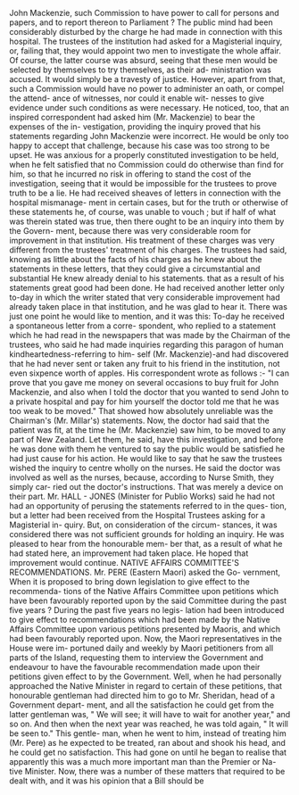 John Mackenzie, such Commission to have power to call for persons and papers, and to report thereon to Parliament ? The public mind had been considerably disturbed by the charge he had made in connection with this hospital. The trustees of the institution had asked for a Magisterial inquiry, or, failing that, they would appoint two men to investigate the whole affair. Of course, the latter course was absurd, seeing that these men would be selected by themselves to try themselves, as their ad- ministration was accused. It would simply be a travesty of justice. However, apart from that, such a Commission would have no power to administer an oath, or compel the attend- ance of witnesses, nor could it enable wit- nesses to give evidence under such conditions as were necessary. He noticed, too, that an inspired correspondent had asked him (Mr. Mackenzie) to bear the expenses of the in- vestigation, providing the inquiry proved that his statements regarding John Mackenzie were incorrect. He would be only too happy to accept that challenge, because his case was too strong to be upset. He was anxious for a properly constituted investigation to be held, when he felt satisfied that no Commission could do otherwise than find for him, so that he incurred no risk in offering to stand the cost of the investigation, seeing that it would be impossible for the trustees to prove truth to be a lie. He had received sheaves of letters in connection with the hospital mismanage- ment in certain cases, but for the truth or otherwise of these statements he, of course, was unable to vouch ; but if half of what was therein stated was true, then there ought to be an inquiry into them by the Govern- ment, because there was very considerable room for improvement in that institution. His treatment of these charges was very different from the trustees' treatment of his charges. The trustees had said, knowing as little about the facts of his charges as he knew about the statements in these letters, that they could give a circumstantial and substantial He knew already denial to his statements. that as a result of his statements great good had been done. He had received another letter only to-day in which the writer stated that very considerable improvement had already taken place in that institution, and he was glad to hear it. There was just one point he would like to mention, and it was this: To-day he received a spontaneous letter from a corre- spondent, who replied to a statement which he had read in the newspapers that was made by the Chairman of the trustees, who said he had made inquiries regarding this paragon of human kindheartedness-referring to him- self (Mr. Mackenzie)-and had discovered that he had never sent or taken any fruit to his friend in the institution, not even sixpence worth of apples. His correspondent wrote as follows :- "I can prove that you gave me money on several occasions to buy fruit for John Mackenzie, and also when I told the doctor that you wanted to send John to a private hospital and pay for him yourself the doctor told me that he was too weak to be moved." That showed how absolutely unreliable was the Chairman's (Mr. Millar's) statements. Now, the doctor had said that the patient was fit, at the time he (Mr. Mackenzie) saw him, to be moved to any part of New Zealand. Let them, he said, have this investigation, and before he was done with them he ventured to say the public would be satisfied he had just cause for his action. He would like to say that he saw the trustees wished the inquiry to centre wholly on the nurses. He said the doctor was involved as well as the nurses, because, according to Nurse Smith, they simply car- ried out the doctor's instructions. That was merely a device on their part. Mr. HALL - JONES (Minister for Publio Works) said he had not had an opportunity of perusing the statements referred to in the ques- tion, but a letter had been received from the Hospital Trustees asking for a Magisterial in- quiry. But, on consideration of the circum- stances, it was considered there was not sufficient grounds for holding an inquiry. He was pleased to hear from the honourable mem- ber that, as a result of what he had stated here, an improvement had taken place. He hoped that improvement would continue. NATIVE AFFAIRS COMMITTEE'S RECOMMENDATIONS. Mr. PERE (Eastern Maori) asked the Go- vernment, When it is proposed to bring down legislation to give effect to the recommenda- tions of the Native Affairs Committee upon petitions which have been favourably reported upon by the said Committee during the past five years ? During the past five years no legis- lation had been introduced to give effect to recommendations which had been made by the Native Affairs Committee upon various petitions presented by Maoris, and which had been favourably reported upon. Now, the Maori representatives in the House were im- portuned daily and weekly by Maori petitioners from all parts of the Island, requesting them to interview the Government and endeavour to have the favourable recommendation made upon their petitions given effect to by the Government. Well, when he had personally approached the Native Minister in regard to certain of these petitions, that honourable gentleman had directed him to go to Mr. Sheridan, head of a Government depart- ment, and all the satisfaction he could get from the latter gentleman was, " We will see; it will have to wait for another year," and so on. And then when the next year was reached, he was told again, " It will be seen to." This gentle- man, when he went to him, instead of treating him (Mr. Pere) as he expected to be treated, ran about and shook his head, and he could get no satisfaction. This had gone on until he began to realise that apparently this was a much more important man than the Premier or Na- tive Minister. Now, there was a number of these matters that required to be dealt with, and it was his opinion that a Bill should be 